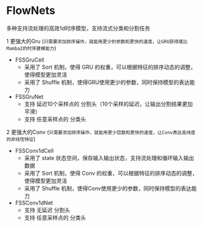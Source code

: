 # FlowNets
 多种支持流处理的高效1d时序模型，支持流式分类和分割任务

1 更强大的Gru (`只需要添加排序操作，就能用更少的参数和更快的速度，让GRU获得堪比Mamba2的时序建模能力`)
- FSSGruCell 
    - 采用了 Sort 机制，使得 GRU 的权重，可以根据特征的排序动态的调整，使得模型更加灵活
    - 采用了 Shuffle 机制，使得GRU使用更少的参数，同时保持模型的表达能力
- FSSGruNet
    - 支持 延迟10个采样点的 分割头（10个采样的延迟，让输出分割结果更加平滑）
    - 支持 任意采样点的 分类头


2 更强大的Conv (`只需要添加排序操作，就能用更少层数和更快的速度，让Conv表达高纬度的非线性特征`)
- FSSConv1dCell
    - 采用了 state 状态空间，保存输入输出状态，支持流处理和循环输入输出数据
    - 采用了 Sort 机制，使得 Conv 的权重，可以根据特征的排序动态的调整，使得模型更加灵活
    - 采用了 Shuffle 机制，使得Conv使用更少的参数，同时保持模型的表达能力
- FSSConv1dNet
    - 支持 无延迟 分割头
    - 支持 任意采样点的 分类头




